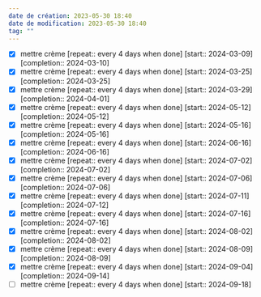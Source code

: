```yaml
---
date de création: 2023-05-30 18:40
date de modification: 2023-05-30 18:40
tag: ""
---
```

- [X] mettre crème  [repeat:: every 4 days when done]  [start:: 2024-03-09]  [completion:: 2024-03-10]
- [X] mettre crème  [repeat:: every 4 days when done]  [start:: 2024-03-25]  [completion:: 2024-03-25]
- [X] mettre crème  [repeat:: every 4 days when done]  [start:: 2024-03-29]  [completion:: 2024-04-01]
- [X] mettre crème  [repeat:: every 4 days when done]  [start:: 2024-05-12]  [completion:: 2024-05-12]
- [X] mettre crème  [repeat:: every 4 days when done]  [start:: 2024-05-16]  [completion:: 2024-05-16]
- [X] mettre crème  [repeat:: every 4 days when done]  [start:: 2024-06-16]  [completion:: 2024-06-16]
- [X] mettre crème  [repeat:: every 4 days when done]  [start:: 2024-07-02]  [completion:: 2024-07-02]
- [X] mettre crème  [repeat:: every 4 days when done]  [start:: 2024-07-06]  [completion:: 2024-07-06]
- [X] mettre crème  [repeat:: every 4 days when done]  [start:: 2024-07-11]  [completion:: 2024-07-12]
- [X] mettre crème  [repeat:: every 4 days when done]  [start:: 2024-07-16]  [completion:: 2024-07-16]
- [X] mettre crème  [repeat:: every 4 days when done]  [start:: 2024-08-02]  [completion:: 2024-08-02]
- [X] mettre crème  [repeat:: every 4 days when done]  [start:: 2024-08-09]  [completion:: 2024-08-09]
- [X] mettre crème  [repeat:: every 4 days when done]  [start:: 2024-09-04]  [completion:: 2024-09-14]
- [ ] mettre crème  [repeat:: every 4 days when done]  [start:: 2024-09-18]